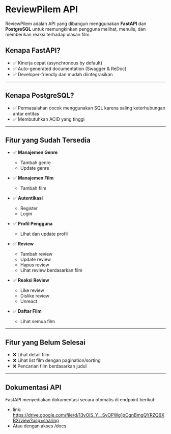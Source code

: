 # ReviewPilem API

ReviewPilem adalah API yang dibangun menggunakan **FastAPI** dan **PostgreSQL** untuk memungkinkan pengguna melihat, menulis, dan memberikan reaksi terhadap ulasan film.

## Kenapa FastAPI?
- ✅ Kinerja cepat (asynchronous by default)
- ✅ Auto-generated documentation (Swagger & ReDoc)
- ✅ Developer-friendly dan mudah diintegrasikan

---

## Kenapa PostgreSQL?
- ✅ Permasalahan cocok menggunakan SQL karena saling keterhubungan antar entitas
- ✅ Membutuhkan ACID yang tinggi

---

## Fitur yang Sudah Tersedia

- ✅ **Manajemen Genre**
  - Tambah genre
  - Update genre

- ✅ **Manajemen Film**
  - Tambah film

- ✅ **Autentikasi**
  - Register
  - Login

- ✅ **Profil Pengguna**
  - Lihat dan update profil

- ✅ **Review**
  - Tambah review
  - Update review
  - Hapus review
  - Lihat review berdasarkan film

- ✅ **Reaksi Review**
  - Like review
  - Dislike review
  - Unreact

- ✅ **Daftar Film**
  - Lihat semua film

---

## Fitur yang Belum Selesai

- ❌ Lihat detail film
- ❌ Lihat list film dengan pagination/sorting
- ❌ Pencarian film berdasarkan judul

---

## Dokumentasi API
FastAPI menyediakan dokumentasi secara otomatis di endpoint berikut:

- link: https://drive.google.com/file/d/13yOiS_Y__SyOPWg1pCgnBmgQYRZQ6XBX/view?usp=sharing
- Atau dengan akses /docs
